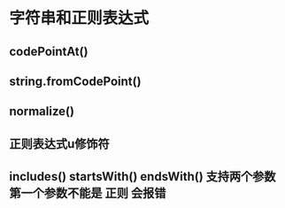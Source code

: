 # 字符串和正则表达式

## codePointAt()

## string.fromCodePoint()

## normalize()

## 正则表达式u修饰符

## includes() startsWith() endsWith() 支持两个参数 第一个参数不能是 正则 会报错
